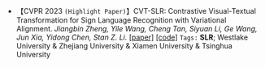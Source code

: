 - 【CVPR 2023 `(Highlight Paper)`】CVT-SLR: Contrastive Visual-Textual Transformation for Sign Language Recognition with Variational Alignment. *Jiangbin Zheng, Yile Wang, Cheng Tan, Siyuan Li, Ge Wang, Jun Xia, Yidong Chen, Stan Z. Li.* [[paper]](https://openaccess.thecvf.com/content/CVPR2023/html/Zheng_CVT-SLR_Contrastive_Visual-Textual_Transformation_for_Sign_Language_Recognition_With_Variational_CVPR_2023_paper.html) [[code]](https://github.com/binbinjiang/CVT-SLR) `Tags:` **SLR**; Westlake University & Zhejiang University & Xiamen University & Tsinghua University
